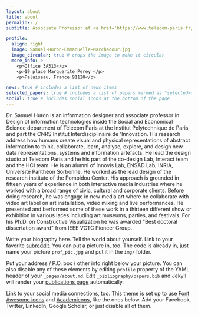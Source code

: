 ```yaml
---
layout: about
title: about
permalink: /
subtitle: Associate Professor at <a href='https://www.telecom-paris.fr/samuel-huron'>Télécom Paris | Institute Polytechnique de Paris</a>.

profile:
  align: right
  image: Samuel-Huron-Emmanuelle-Marchadour.jpg
  image_circular: true # crops the image to make it circular
  more_info: >
    <p>Office 3A313</p>
    <p>19 place Marguerite Perey </p>
    <p>Palaiseau, France 91120</p>

news: true # includes a list of news items
selected_papers: true # includes a list of papers marked as "selected={true}"
social: true # includes social icons at the bottom of the page
---
```


Dr. Samuel Huron is an information designer and associate professor in Design of information technologies inside the Social and Economical Science department of Télécom Paris at the Institut Polytechnique de Paris, and part the CNRS Institut Interdisciplinaire de 'Innovation. His research address how humans create visual and physical representations of abstract information to think, collaborate, learn, analyse, explore, and design new data representations, systems and information artefacts. He lead the design studio at Telecom Paris and he his part of the co-design Lab, Interact team and the HCI team. He is an alumni of Innovis Lab, ENSAD Lab, INRIA, Université Panthéon Sorbonne. He worked as the lead design of the research institute of the Pompidou Center. His approach is grounded in fifteen years of experience in both interactive media industries where he worked with a broad range of civic, cultural and corporate clients. Before doing research, he was engage in new media art where he collaborate with video art label on art installation, video mixing and live performances. He presented and berformed some of these work in a thirteen different show or exhibition in various laces including art museums, parties, and festivals. For his Ph.D. on Constructive Visualization he was awarded "Best doctoral dissertation award" from IEEE VGTC Pioneer Group.

Write your biography here. Tell the world about yourself. Link to your favorite [subreddit](http://reddit.com). You can put a picture in, too. The code is already in, just name your picture `prof_pic.jpg` and put it in the `img/` folder.

Put your address / P.O. box / other info right below your picture. You can also disable any of these elements by editing `profile` property of the YAML header of your `_pages/about.md`. Edit `_bibliography/papers.bib` and Jekyll will render your [publications page](/al-folio/publications/) automatically.

Link to your social media connections, too. This theme is set up to use [Font Awesome icons](https://fontawesome.com/) and [Academicons](https://jpswalsh.github.io/academicons/), like the ones below. Add your Facebook, Twitter, LinkedIn, Google Scholar, or just disable all of them.
